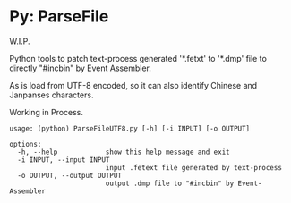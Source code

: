 # Py: ParseFile

W.I.P.

Python tools to patch text-process generated '\*.fetxt' to '\*.dmp' file to directly "#incbin" by Event Assembler.

As is load from UTF-8 encoded, so it can also identify Chinese and Janpanses characters.

Working in Process.

```
usage: (python) ParseFileUTF8.py [-h] [-i INPUT] [-o OUTPUT]

options:
  -h, --help            show this help message and exit
  -i INPUT, --input INPUT
                        input .fetext file generated by text-process
  -o OUTPUT, --output OUTPUT
                        output .dmp file to "#incbin" by Event-Assembler
```
